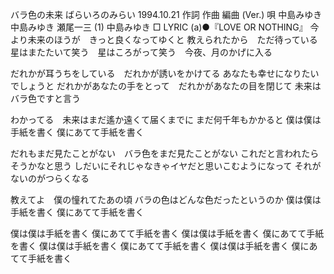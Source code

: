 バラ色の未来
ばらいろのみらい
1994.10.21
作詞  作曲  編曲 (Ver.)   唄
中島みゆき   中島みゆき   瀬尾一三 (1)
中島みゆき
□ LYRIC (a)●『LOVE OR NOTHING』
今より未来のほうが　きっと良くなってゆくと
教えられたから　ただ待っている
星はまたたいて笑う　星はころがって笑う　今夜、月のかげに入る

だれかが耳うちをしている　だれかが誘いをかけてる
あなたも幸せになりたいでしょうと
だれかがあなたの手をとって　だれかがあなたの目を閉じて
未来はバラ色ですと言う

わかってる　未来はまだ遙か遠くて届くまでに
まだ何千年もかかると
僕は僕は手紙を書く
僕にあてて手紙を書く

だれもまだ見たことがない　バラ色をまだ見たことがない
これだと言われたらそうかなと思う
しだいにそれじゃなきゃイヤだと思いこむようになって
それがないのがつらくなる

教えてよ　僕の憧れてたあの頃
バラの色はどんな色だったというのか
僕は僕は手紙を書く
僕にあてて手紙を書く

僕は僕は手紙を書く
僕にあてて手紙を書く
僕は僕は手紙を書く
僕にあてて手紙を書く
僕は僕は手紙を書く
僕にあてて手紙を書く
僕は僕は手紙を書く
僕にあてて手紙を書く
